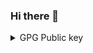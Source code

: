 ### Hi there 👋

<details>
	<summary>GPG Public key</summary>

<pre>
-----BEGIN PGP PUBLIC KEY BLOCK-----

mQINBGOFtb8BEADjANOT6h5SPa/Ur+uB5pP1axmkRfXQk6jvcxvwxQatzOe94rr3
UKpNJH3+5GV70lq5mbKq6PCOjxYIEIXWr65fFmEcLbkyT10N41GWOuBIpd78vrR5
HPdgqjn2VteGXy6v6X4y9p+ZnOng5hoNsX60yVqagQjtMwT7yWk/tTRCeT+GCTRc
aqZy6Xx+TT9xtsRxsdKDRouuqpPHeaIJADjvpe2ewaXDP/WejcOCZnSNcFfFWYcx
YrpWIaChN5Pk8+s7+fGUM7+EjRy8V3oO+In38XZmHzhzJ1wHDTvxdpzHkFIIrOk7
dMSUeABo83HA9rYtMIQWjL6DjB3gF/w0DtWPeesPu55VPjW2zr8NUCCDgedWhT1y
7P6uOSrn6BYy3x1NGO/A/BEIHLLec57Ld8iRtAcwFLKlhsi+RwZR+8E4d8MdYO6V
9PHr/f25nDuB8EeagJC6EqqtEuHnO0o7NBwWmP+EiaasshTtumn7WIVngtEioRjV
lNEsKYHeDwABzRgS/XOnKvhENta70nwf4GWUx26WETSzETp/VOvUaLCLUiJOc56M
Ab9pst6hP5nc1GgRZPIm/TzVBygeaD3y7WhMPvr4MYlIL8LJc4cITELkzDLhR83G
y5LJcYAUWeK6RW+544TEszvuOzl41wq6JbZI9F0smtwr+Pn2IxKtOH75CQARAQAB
tCROaWVrIEtlaWp6ZXIgPGhlbGxvQG5pZWtrZWlqemVyLmNvbT6JAlEEEwEIADsW
IQSsq9e/Yu2ZJzBLJiL766eNe6HwfQUCY4W1vwIbAwULCQgHAgIiAgYVCgkICwIE
FgIDAQIeBwIXgAAKCRD766eNe6Hwfa4EEACZEzY2SgT4vzDn125qI3HWQH0/5MFB
9XTzHmTbhyfPfIc/NwmdlruIoUgoK49VppeexkKkvyNz1VAmtXnQRx2cTz14FU2C
P0k1Xbqjqjhf6uB2+nx336pBAEjAgqzBljSyRpufWudGOXXUFRCyLSUgOAe8mnpj
dAxJDmIPWbTVN8WfSyfiBexII9Chxqrj0Vor0tYx6UydYimmSIs/l1+6cgGXN6Cp
z+SkEfxDNJFQpafMgrWtOpcORMTYWor+gh3O+qLjaSGjoEB6g1WTN/IKxLdmHj4c
EAZo5cnPzrzLZYpyYRyAKuzNh6ck/fuSgTZaoHqZdM+r8qKpHgi8Ke4YEgVa8Dts
frq0BjZxXyk4CuiQUxHte3zcbp6e69sQEqwXSeUcsrwELLQ2UGcpcGQWRrFrRFgH
qUPdl+kAfauVHdESh4YCnZp9w7Wm/6IaAFc1OChneuMfniODoDPoY/T/K695eH4P
DKUyCcll/yWAzeaTc7ZPxfq6u6iNCESgu00fGTQX9vIrL09MXZ6Kh+vzxngDTV6V
EkuzRewgvUPC4kUqkMjiI8SjSaHkDP4HOH8DgW4mnFoC37ZE8YGzT4PtyB3ImQz0
FBSL8wwlPjHRgrNQyVn9/0sUECb3qgnxc0O9BBl/oPIyRma/jGalZ4Sa70QxeqV0
h/BumS/UcrzIDbkCDQRjhbW/ARAAzqZWUKD0EE4YgTWmUV+5mT18mIEcFY98XANO
vKFWCRqpfNWOIXuEBnZ8qVLn8upzf6JgBFprRMAjj7ew3iTvNhbVxRzj7XihEQDw
EgG+XgBJDEgHJjRQAOFWkIF5T5TdXuyJTuyJn62wX1NkxPO0pvKI6+QtiMbjCrrA
4+u2LHQ073U/EHsUyF99f7bV+wQmEPje/prrq86rLcSIejnIZO3DSwB5mP/XQq9s
qQ18Gz/XdzOU04iZycCUEJCZLKPMrg4bbqv7zAL4dW1FcwZgEgq4rebIIAfC6HO5
XMwerdwh/3a8T3yPTXXssaakRQYGlvRMuMskzN+DTF/4oGMlz9i3eIpv/HB4OKNL
hkXizBmLU/EeqXeHPOLkQgevyAVj/2HOTTgVpI2yI17lIwygDU+8Y2ma+Tm02Qyl
Hh4+APo6qtPxBZP8jlnCONauphbkfvX99aEY5LavHw8u8snwHUmf1cPRDGVVS3n6
j/HBjSPN/9ipe+YhDFXPuiwwPmg6VU9/fOKPvx/yc+cg2EwDHRnO64fRL8OLL7zO
/wc+sdc8gd3FMCGS3wyh8Eo7D9me87v9dD89NJjepKOh4tDWPZTI5qUFHzrmvrS8
+zQHm7dwqlvpcgJL0HL8RDN/rzABhRTY5odl5v3imyu16RX75k4Bupi9uVQjyiM1
X5hvWmcAEQEAAYkCNgQYAQgAIBYhBKyr179i7ZknMEsmIvvrp417ofB9BQJjhbW/
AhsMAAoJEPvrp417ofB9u60P+QF5/WPbnUgnI95zn1SG79UjbT06vQY8t3d6WwE+
NxFo05QbGMeOEd4hL7cBi+pXjAnFlQECjZlelifKbduPib5dGPn1Jumb9SkSi9Sr
aK8UVP5U3PLy0eDCZ/bx6DI4ZF3HGnObf8DtqGCXmSXtTcjh+acv2vUJK8GOwmoq
faKwQZBVHqkXDcGVfxFbUWbGXPORDLZRGZS3htn9obZ9bIkkeIYpDAL3JYdEz4Gk
Yuo9FcFHjBkIhgLmuiowTELJUXCiv/aT2mPqfedCCMXHlsJC6OC6A0dSpCF06bHE
IROV13X4zLoAAxE7+SGdjR8dhQGePyAF/XLCthD+gIAlLMPpDyI8Q2lSuIF8oP8C
46/8SLOZo8LKGnZBqClRyJMnFqe9a3dDnMI2m5wIZ1ujJc+f0TxwUIUPmz9yQfGE
CD+CqIzM+/zEip6jeg/urYEc5qN41oTX4qxLWwT2lXh318n7yecVdS8/1moBzrra
Ir1fbhP7JgOe6/k619PMZGPsHVxfFAl8FPBJhOpQeyOGr8oDkrkyET6CHSbFXMeh
K/hP4KEAFj+ie9siaz1EYW+zLu/UPQw4Hhfa1CQxVNJ4j30rNZvjDH4V1seSddtI
T7z2FlInVqCKS9Kd3PIHVg7TUwn5R8e1v+0heiY5cYiySRFpGWjyHzvoXVLVaTFR
iU78
=oHic
-----END PGP PUBLIC KEY BLOCK-----
</pre>
</details>

<!--
**NiekKeijzer/NiekKeijzer** is a ✨ _special_ ✨ repository because its `README.md` (this file) appears on your GitHub profile.

Here are some ideas to get you started:

- 🔭 I’m currently working on ...
- 🌱 I’m currently learning ...
- 👯 I’m looking to collaborate on ...
- 🤔 I’m looking for help with ...
- 💬 Ask me about ...
- 📫 How to reach me: ...
- 😄 Pronouns: ...
- ⚡ Fun fact: ...
-->
